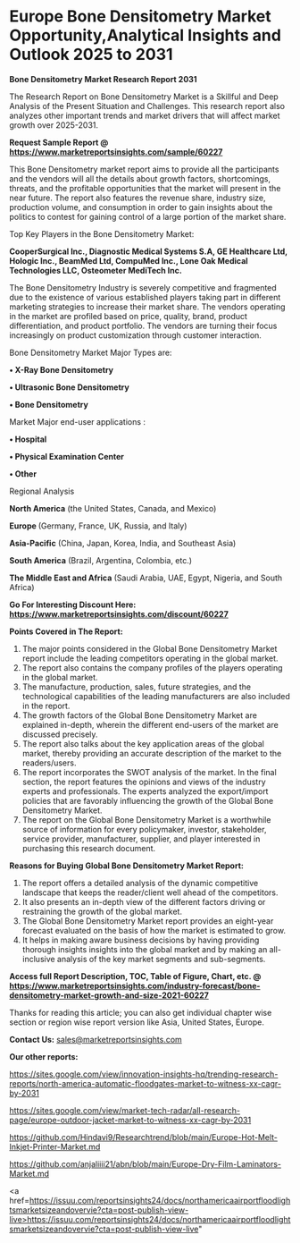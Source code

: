 # Europe Bone Densitometry Market Opportunity,Analytical Insights and Outlook 2025 to 2031

<strong>Bone Densitometry Market Research Report 2031</strong>

The Research Report on Bone Densitometry Market is a Skillful and Deep Analysis of the Present Situation and Challenges. This research report also analyzes other important trends and market drivers that will affect market growth over 2025-2031.

<strong>Request Sample Report @ <a href=https://www.marketreportsinsights.com/sample/60227>https://www.marketreportsinsights.com/sample/60227</a></strong>

This Bone Densitometry market report aims to provide all the participants and the vendors will all the details about growth factors, shortcomings, threats, and the profitable opportunities that the market will present in the near future. The report also features the revenue share, industry size, production volume, and consumption in order to gain insights about the politics to contest for gaining control of a large portion of the market share.

Top Key Players in the Bone Densitometry Market:

<strong>CooperSurgical Inc., Diagnostic Medical Systems S.A, GE Healthcare Ltd, Hologic Inc., BeamMed Ltd, CompuMed Inc., Lone Oak Medical Technologies LLC, Osteometer MediTech Inc.</strong>

The Bone Densitometry Industry is severely competitive and fragmented due to the existence of various established players taking part in different marketing strategies to increase their market share. The vendors operating in the market are profiled based on price, quality, brand, product differentiation, and product portfolio. The vendors are turning their focus increasingly on product customization through customer interaction.

Bone Densitometry Market Major Types are:

<strong>• X-Ray Bone Densitometry

• Ultrasonic Bone Densitometry

• Bone Densitometry</strong>

Market Major end-user applications :

<strong>• Hospital

• Physical Examination Center

• Other</strong>

Regional Analysis

</u><strong><b>North America</b></strong> (the United States, Canada, and Mexico)

<strong><b>Europe </b></strong>(Germany, France, UK, Russia, and Italy)

<strong><b>Asia-Pacific</b></strong> (China, Japan, Korea, India, and Southeast Asia)

<strong><b>South America</b></strong> (Brazil, Argentina, Colombia, etc.)

<strong><b>The Middle East and Africa</b></strong> (Saudi Arabia, UAE, Egypt, Nigeria, and South Africa)

<strong>Go For Interesting Discount Here: <a href=https://www.marketreportsinsights.com/discount/60227>https://www.marketreportsinsights.com/discount/60227</a></strong>

<strong>Points Covered in The Report:</strong>
<ol>
  <li>The major points considered in the Global Bone Densitometry Market report include the leading competitors operating in the global market.</li>
  <li>The report also contains the company profiles of the players operating in the global market.</li>
  <li>The manufacture, production, sales, future strategies, and the technological capabilities of the leading manufacturers are also included in the report.</li>
  <li>The growth factors of the Global Bone Densitometry Market are explained in-depth, wherein the different end-users of the market are discussed precisely.</li>
  <li>The report also talks about the key application areas of the global market, thereby providing an accurate description of the market to the readers/users.</li>
  <li>The report incorporates the SWOT analysis of the market. In the final section, the report features the opinions and views of the industry experts and professionals. The experts analyzed the export/import policies that are favorably influencing the growth of the Global Bone Densitometry Market.</li>
  <li>The report on the Global Bone Densitometry Market is a worthwhile source of information for every policymaker, investor, stakeholder, service provider, manufacturer, supplier, and player interested in purchasing this research document.</li>
</ol>
<strong>Reasons for Buying Global Bone Densitometry Market Report:</strong>

<ol>
  <li>The report offers a detailed analysis of the dynamic competitive landscape that keeps the reader/client well ahead of the competitors.</li>
  <li>It also presents an in-depth view of the different factors driving or restraining the growth of the global market.</li>
  <li>The Global Bone Densitometry Market report provides an eight-year forecast evaluated on the basis of how the market is estimated to grow.</li>
  <li>It helps in making aware business decisions by having providing thorough insights insights into the global market and by making an all-inclusive analysis of the key market segments and sub-segments.</li>
</ol>
<strong>Access full Report Description, TOC, Table of Figure, Chart, etc. @ <a href=https://www.marketreportsinsights.com/industry-forecast/bone-densitometry-market-growth-and-size-2021-60227>https://www.marketreportsinsights.com/industry-forecast/bone-densitometry-market-growth-and-size-2021-60227</a></strong>


Thanks for reading this article; you can also get individual chapter wise section or region wise report version like Asia, United States, Europe.

<strong>Contact Us:</strong>
sales@marketreportsinsights.com

<strong>Our other reports:</strong>

<a href=https://sites.google.com/view/innovation-insights-hq/trending-research-reports/north-america-automatic-floodgates-market-to-witness-xx-cagr-by-2031>https://sites.google.com/view/innovation-insights-hq/trending-research-reports/north-america-automatic-floodgates-market-to-witness-xx-cagr-by-2031</a>

<a href=https://sites.google.com/view/market-tech-radar/all-research-page/europe-outdoor-jacket-market-to-witness-xx-cagr-by-2031>https://sites.google.com/view/market-tech-radar/all-research-page/europe-outdoor-jacket-market-to-witness-xx-cagr-by-2031</a>

<a href=https://github.com/Hindavi9/Researchtrend/blob/main/Europe-Hot-Melt-Inkjet-Printer-Market.md>https://github.com/Hindavi9/Researchtrend/blob/main/Europe-Hot-Melt-Inkjet-Printer-Market.md</a>

<a href=https://github.com/anjaliiii21/abn/blob/main/Europe-Dry-Film-Laminators-Market.md>https://github.com/anjaliiii21/abn/blob/main/Europe-Dry-Film-Laminators-Market.md</a>

<a href=https://issuu.com/reportsinsights24/docs/northamericaairportfloodlightsmarketsizeandovervie?cta=post-publish-view-live>https://issuu.com/reportsinsights24/docs/northamericaairportfloodlightsmarketsizeandovervie?cta=post-publish-view-live</a>"
